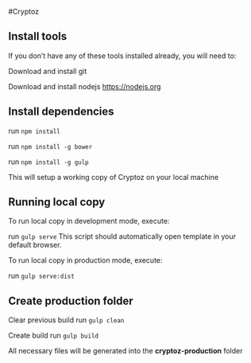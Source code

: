 #Cryptoz

## Install tools
If you don’t have any of these tools installed already, you will need to:

Download and install git

Download and install nodejs https://nodejs.org

## Install dependencies

run `npm install`

run `npm install -g bower`

run `npm install -g gulp`

This will setup a working copy of Cryptoz on your local machine

## Running local copy
To run local copy in development mode, execute:

run `gulp serve`
This script should automatically open template in your default browser.

To run local copy in production mode, execute:

run `gulp serve:dist`

## Create production folder

Clear previous build
run `gulp clean`

Create build
run `gulp build`

All necessary files will be generated into the **cryptoz-production** folder
